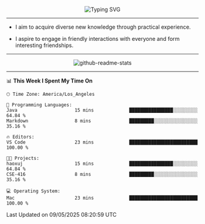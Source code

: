 <p align="center">
  <img src="https://readme-typing-svg.demolab.com?font=Fira+Code&weight=500&size=32&duration=2500&pause=1600&center=true&vCenter=true&random=false&width=1024&height=64&lines=Hi+there+%F0%9F%91%8B;I'm+delighted+you+could+make+it+here+%F0%9F%8E%89;I'm+Harry%2C+a+college+student+still+finding+my+way" alt="Typing SVG" />
</p>


---


- I aim to acquire diverse new knowledge through practical experience.

- I aspire to engage in friendly interactions with everyone and form interesting friendships.


---


<p align="center">
  <img src="https://github-readme-stats.vercel.app/api?username=Harry-Jing&show_icons=true" alt="github-readme-stats"/>
</p>


---

<!--START_SECTION:waka-->
📊 **This Week I Spent My Time On** 

```text
🕑︎ Time Zone: America/Los_Angeles

💬 Programming Languages: 
Java                     15 mins             ████████████████░░░░░░░░░   64.84 % 
Markdown                 8 mins              █████████░░░░░░░░░░░░░░░░   35.16 % 

🔥 Editors: 
VS Code                  23 mins             █████████████████████████   100.00 % 

🐱‍💻 Projects: 
haoxuj                   15 mins             ████████████████░░░░░░░░░   64.84 % 
CSE-416                  8 mins              █████████░░░░░░░░░░░░░░░░   35.16 % 

💻 Operating System: 
Mac                      23 mins             █████████████████████████   100.00 % 
```


 Last Updated on 09/05/2025 08:20:59 UTC
<!--END_SECTION:waka-->
